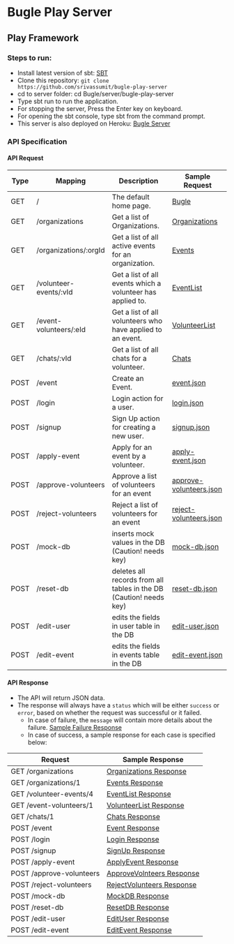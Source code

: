 # Bugle Play Server

## Play Framework

### Steps to run:

- Install latest version of sbt: [SBT](http://www.scala-sbt.org/download.html)
- Clone this repository: `git clone https://github.com/srivassumit/bugle-play-server`
- cd to server folder: cd Bugle/server/bugle-play-server
- Type sbt run to run the application.
- For stopping the server, Press the Enter key on keyboard.
- For opening the sbt console, type sbt from the command prompt.
- This server is also deployed on Heroku: [Bugle Server](https://bugle-pl-srv.herokuapp.com/)

### API Specification

#### API Request

| Type | Mapping | Description | Sample Request |
|---|---|---|---|
| GET | /                           | The default home page. | [Bugle](https://bugle-pl-srv.herokuapp.com/) |
| GET | /organizations              | Get a list of Organizations. | [Organizations](https://bugle-pl-srv.herokuapp.com/organizations) |
| GET | /organizations/:orgId       | Get a list of all active events for an organization. | [Events](https://bugle-pl-srv.herokuapp.com/organizations/1) |
| GET | /volunteer-events/:vId      | Get a list of all events which a volunteer has applied to. | [EventList](https://bugle-pl-srv.herokuapp.com/volunteer-events/4) |
| GET | /event-volunteers/:eId      | Get a list of all volunteers who have applied to an event. | [VolunteerList](https://bugle-pl-srv.herokuapp.com/event-volunteers/1) |
| GET | /chats/:vId 	      		    | Get a list of all chats for a volunteer. | [Chats](https://bugle-pl-srv.herokuapp.com/chats/1) |
| POST | /event                     | Create an Event. | [event.json](sample-json/request/event.json) |
| POST | /login                     | Login action for a user. | [login.json](sample-json/request/login.json) |
| POST | /signup                    | Sign Up action for creating a new user. | [signup.json](sample-json/request/signup.json) |
| POST | /apply-event               | Apply for an event by a volunteer. | [apply-event.json](sample-json/request/apply-event.json) |
| POST | /approve-volunteers        | Approve a list of volunteers for an event | [approve-volunteers.json](sample-json/request/approve-volunteers.json) |
| POST | /reject-volunteers         | Reject a list of volunteers for an event | [reject-volunteers.json](sample-json/request/reject-volunteers.json) |
| POST | /mock-db                   | inserts mock values in the DB (Caution! needs key)  | [mock-db.json](sample-json/request/mock-db.json) |
| POST | /reset-db                  | deletes all records from all tables in the DB (Caution! needs key)  | [reset-db.json](sample-json/request/reset-db.json) |
| POST | /edit-user                 | edits the fields in user table in the DB   | [edit-user.json](sample-json/request/edit-user.json) |
| POST | /edit-event                | edits the fields in events table in the DB  | [edit-event.json](sample-json/request/edit-event.json) |

#### API Response

- The API will return JSON data.
- The response will always have a `status` which will be either `success` or `error`, based on whether the request was successful or it failed.
  - In case of failure, the `message` will contain more details about the failure. [Sample Failure Response](sample-json/response/failure.json)
  - In case of success, a sample response for each case is specified below:
  
| Request | Sample Response |
|---|---|
| GET /organizations         | [Organizations Response](sample-json/response/organizations.json) |
| GET /organizations/1       | [Events Response](sample-json/response/events.json) |
| GET /volunteer-events/4    | [EventList Response](sample-json/response/volunteer-events.json) |
| GET /event-volunteers/1    | [VolunteerList Response](sample-json/response/event-volunteers.json) |
| GET /chats/1   			       | [Chats Response](sample-json/response/chats.json) |
| POST /event                | [Event Response](sample-json/response/event.json) |
| POST /login                | [Login Response](sample-json/response/login.json) |
| POST /signup               | [SignUp Response](sample-json/response/signup.json) |
| POST /apply-event          | [ApplyEvent Response](sample-json/response/apply-event.json) |
| POST /approve-volunteers   | [ApproveVolnteers Response](sample-json/response/approve-volunteers.json) |
| POST /reject-volunteers    | [RejectVolunteers Response](sample-json/response/reject-volunteers.json) |
| POST /mock-db              | [MockDB Response](sample-json/response/mock-db.json) |
| POST /reset-db             | [ResetDB Response](sample-json/response/reset-db.json) |
| POST /edit-user            | [EditUser Response](sample-json/response/edit-user.json) |
| POST /edit-event           | [EditEvent Response](sample-json/response/edit-event.json) |
